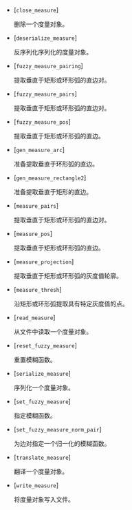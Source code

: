 - [`close_measure`]

  删除一个度量对象。

- [`deserialize_measure`]

  反序列化序列化的度量对象。

- [`fuzzy_measure_pairing`]

  提取垂直于矩形或环形弧的直边对。

- [`fuzzy_measure_pairs`]

  提取垂直于矩形或环形弧的直边对。

- [`fuzzy_measure_pos`]

  提取垂直于矩形或环形弧的直边。

- [`gen_measure_arc`]

  准备提取垂直于环形弧的直边。

- [`gen_measure_rectangle2`]

  准备提取垂直于矩形的直边。

- [`measure_pairs`]

  提取垂直于矩形或环形弧的直边对。

- [`measure_pos`]

  提取垂直于矩形或环形弧的直边。

- [`measure_projection`]

  提取垂直于矩形或环形弧的灰度值轮廓。

- [`measure_thresh`]

  沿矩形或环形弧提取具有特定灰度值的点。

- [`read_measure`]

  从文件中读取一个度量对象。

- [`reset_fuzzy_measure`]

  重置模糊函数。

- [`serialize_measure`]

  序列化一个度量对象。

- [`set_fuzzy_measure`]

  指定模糊函数。

- [`set_fuzzy_measure_norm_pair`]

  为边对指定一个归一化的模糊函数。

- [`translate_measure`]

  翻译一个度量对象。

- [`write_measure`]

  将度量对象写入文件。